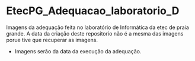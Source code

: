 # EtecPG_Adequacao_laboratorio_D
Imagens da adequação feita no laboratório de Informática da etec de praia grande.
A data da criação deste repositorio não é a mesma das imagens porue tive que recuperar as imagens.
* Imagens serão da data da execução da adequação.

